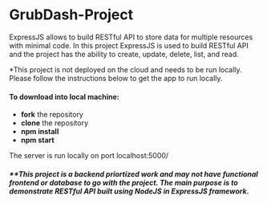 # GrubDash-Project
ExpressJS allows to build RESTful API to store data for multiple resources with minimal code. 
In this project ExpressJS is used to build RESTful API and the project has the ability to create, update, delete, list, and read.
<br>
<p> *This project is not deployed on the cloud and needs to be run locally. Please follow the instructions below to get the app to run locally. </p>

#### To download into local machine:  
- **fork** the repository
- **clone** the repository
- **npm install**
- **npm start**

The server is run locally on port localhost:5000/

##### **This project is a backend priortized work and may not have functional frontend or database to go with the project. The main purpose is to demonstrate RESTful API built using NodeJS in ExpressJS framework.
